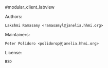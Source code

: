 #modular_client_labview

Authors:

    Lakshmi Ramasamy <ramasamyl@janelia.hhmi.org>

Maintainers:

    Peter Polidoro <polidorop@janelia.hhmi.org>

License:

    BSD

